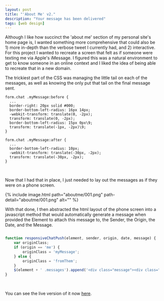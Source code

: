 ```yaml
---
layout: post
title: "'About Me' v2."
description: "Your message has been delivered"
tags: [web design]
---
```


Although I like how succinct the 'about me' section of my personal site's home page is, I wanted something more comprehensive that could also be 1) more in-depth than the verbose tweet I currently had, and 2) interactive. For this project I wanted to recreate a screen that felt as if someone were texting me via Apple's iMessage. I figured this was a natural environment to get to know someone in an online context and I liked the idea of being able to recreate that in a new domain.

The trickiest part of the CSS was managing the little tail on each of the messages, as well as knowing the only put that tail on the final message sent.

```
form.chat .myMessage:before {
  ... 
  border-right: 20px solid #000;
  border-bottom-left-radius: 16px 14px;
  -webkit-transform: translate(0, -2px);
  transform: translate(0, -2px);
  border-bottom-left-radius: 15px 0px\9;
  transform: translate(-1px, -2px)\9;
}

form.chat .myMessage:after {
  ...
  border-bottom-left-radius: 10px;
  -webkit-transform: translate(-30px, -2px);
  transform: translate(-30px, -2px);
}
```
&nbsp;

Now that I had that in place, I just needed to lay out the messages as if they were on a phone screen.

{% include image.html path="aboutme/001.png" path-detail="aboutme/001.png" alt="" %}

With that done, I then abstracted the html layout of the phone screen into a javascript method that would automatically generate a message when provided the Element to attach this message to, the Sender, the Origin, the Date, and the Message.

```javascript

function responsiveChatPush(element, sender, origin, date, message) {
    var originClass;
    if (origin == 'me') {
        originClass = 'myMessage';
    } else {
        originClass = 'fromThem';
    }
    $(element + ' .messages').append('<div class="message"><div class="' + originClass + '"><p>' + message + '</p><date><b>' + sender + '</b> ' + date + '</date></div></div>');
}
```

&nbsp;

You can see the live version of it now [here](http://ryanwsheehan.com/about/).
